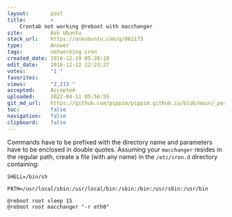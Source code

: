 ```yaml
---
layout:       post
title:        >
    Crontab not working @reboot with macchanger
site:         Ask Ubuntu
stack_url:    https://askubuntu.com/q/862173
type:         Answer
tags:         networking cron
created_date: 2016-12-19 05:20:10
edit_date:    2016-12-22 22:23:27
votes:        "1 "
favorites:    
views:        "2,213 "
accepted:     Accepted
uploaded:     2022-04-11 05:56:55
git_md_url:   https://github.com/pippim/pippim.github.io/blob/main/_posts/2016/2016-12-19-Crontab-not-working-@reboot-with-macchanger.md
toc:          false
navigation:   false
clipboard:    false
---
```


Commands have to be prefixed with the directory name and parameters have to be enclosed in double quotes. Assuming your `macchanger` resides in the regular path, create a file (with any name) in the `/etc/cron.d` directory containing:

``` 
SHELL=/bin/sh
```
	PATH=/usr/local/sbin:/usr/local/bin:/sbin:/bin:/usr/sbin:/usr/bin
``` 
@reboot root sleep 15
@reboot root macchanger "-r eth0"
```

